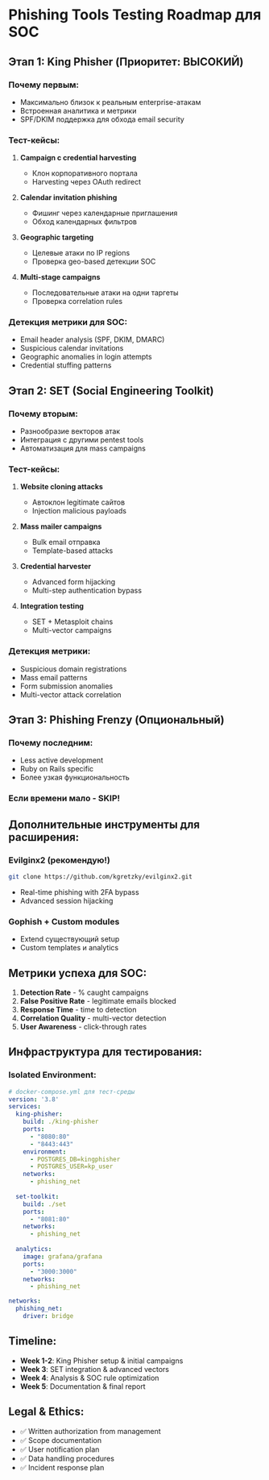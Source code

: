 # Phishing Tools Testing Roadmap для SOC

## Этап 1: King Phisher (Приоритет: ВЫСОКИЙ)
### Почему первым:
- Максимально близок к реальным enterprise-атакам
- Встроенная аналитика и метрики
- SPF/DKIM поддержка для обхода email security

### Тест-кейсы:
1. **Campaign с credential harvesting**
   - Клон корпоративного портала
   - Harvesting через OAuth redirect
   
2. **Calendar invitation phishing**
   - Фишинг через календарные приглашения
   - Обход календарных фильтров
   
3. **Geographic targeting**
   - Целевые атаки по IP regions
   - Проверка geo-based детекции SOC

4. **Multi-stage campaigns**
   - Последовательные атаки на одни таргеты
   - Проверка correlation rules

### Детекция метрики для SOC:
- Email header analysis (SPF, DKIM, DMARC)
- Suspicious calendar invitations
- Geographic anomalies in login attempts
- Credential stuffing patterns

## Этап 2: SET (Social Engineering Toolkit)
### Почему вторым:
- Разнообразие векторов атак
- Интеграция с другими pentest tools
- Автоматизация для mass campaigns

### Тест-кейсы:
1. **Website cloning attacks**
   - Автоклон legitimate сайтов
   - Injection malicious payloads
   
2. **Mass mailer campaigns**
   - Bulk email отправка
   - Template-based attacks
   
3. **Credential harvester**
   - Advanced form hijacking
   - Multi-step authentication bypass

4. **Integration testing**
   - SET + Metasploit chains
   - Multi-vector campaigns

### Детекция метрики:
- Suspicious domain registrations
- Mass email patterns
- Form submission anomalies
- Multi-vector attack correlation

## Этап 3: Phishing Frenzy (Опциональный)
### Почему последним:
- Less active development
- Ruby on Rails specific
- Более узкая функциональность

### Если времени мало - SKIP!

## Дополнительные инструменты для расширения:

### Evilginx2 (рекомендую!)
```bash
git clone https://github.com/kgretzky/evilginx2.git
```
- Real-time phishing with 2FA bypass
- Advanced session hijacking

### Gophish + Custom modules
- Extend существующий setup
- Custom templates и analytics

## Метрики успеха для SOC:
1. **Detection Rate** - % caught campaigns
2. **False Positive Rate** - legitimate emails blocked  
3. **Response Time** - time to detection
4. **Correlation Quality** - multi-vector detection
5. **User Awareness** - click-through rates

## Инфраструктура для тестирования:

### Isolated Environment:
```yaml
# docker-compose.yml для тест-среды
version: '3.8'
services:
  king-phisher:
    build: ./king-phisher
    ports:
      - "8080:80"
      - "8443:443"
    environment:
      - POSTGRES_DB=kingphisher
      - POSTGRES_USER=kp_user
    networks:
      - phishing_net
      
  set-toolkit:
    build: ./set
    ports:
      - "8081:80"
    networks:
      - phishing_net
      
  analytics:
    image: grafana/grafana
    ports:
      - "3000:3000"
    networks:
      - phishing_net

networks:
  phishing_net:
    driver: bridge
```

## Timeline:
- **Week 1-2**: King Phisher setup & initial campaigns
- **Week 3**: SET integration & advanced vectors  
- **Week 4**: Analysis & SOC rule optimization
- **Week 5**: Documentation & final report

## Legal & Ethics:
- ✅ Written authorization from management
- ✅ Scope documentation  
- ✅ User notification plan
- ✅ Data handling procedures
- ✅ Incident response plan
